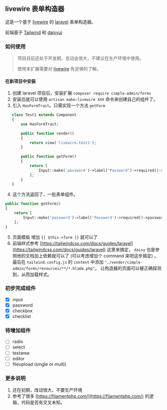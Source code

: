 ## livewire 表单构造器

这是一个基于 [livewire](https://laravel-livewire.com/) 的 [laravel](https://laravel.com/) 表单构造器。

前端基于 [Tailwind](https://tailwindcss.com/) 和 [daisyui](https://daisyui.com/)

### 如何使用
> 项目目前还处于开发期，变动会很大，不建议在生产环境中使用。
> 
> 使用本扩展需要对 [livewire](https://laravel-livewire.com/) 有足够的了解。

#### 在新项目中安装
1. 创建 laravel 项目后，安装扩展 `composer require cimple-admin/forms`
2. 安装后就可以使用 `artisan make:livewire XXX` 命令来创建自己的组件了。
3. 引入 `HasFormTrait`。只需实现一个方法 `getForm`
```php
   class Test1 extends Component
   {
       use HasFormTrait;
   
       public function render()
       {
           return view('livewire.test1');
       }
   
       public function getForm()
       {
           return [
               Input::make('password')->label("Password")->required()->passwordMin(10),
           ];
       }
   }
```
   
4. 这个方法返回了，一批表单组件。
```php
public function getForm()
{
    return [
        Input::make('password')->label('Password')->required()->passwordMin(10),
    ];
}
```
5. 页面模板 增加 `{{ $this->form }}` 就可以了
6. 前端样式参考 [https://tailwindcss.com/docs/guides/laravel](https://tailwindcss.com/docs/guides/laravel) 这里来搞定， `daisy` 也是参照他的文档加上依赖就可以了 (可以考虑增加个 command 来吧这步搞定)
   。最后在 `tailwind.config.js` 的 `content` 中添加 `"./vendor/cimple-admin/forms/resources/**/*.blade.php"`。 让构造器的页面可以被正确探测到，从而加载样式。

### 初步完成组件
* [x] input
* [x] password
* [x] checkbox
* [x] checklist

### 待增加组件
* [ ] radio
* [ ] select
* [ ] textarea
* [ ] editor
* [ ] fileupload (single or multi)
### 更多说明
1. 还在初期，改动很大，不要生产环境
2. 参考了很多 [https://filamentphp.com/](https://filamentphp.com/) 的逻辑，代码是否有交叉未知。